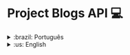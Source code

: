 
# Project Blogs API :computer:

<details>
<summary>:brazil: Português</summary>

## Descrição

Projeto desenvolvido durante o terceiro módulo (desenvolvimento back-end) do curso da Trybe.

## Objetivo

Construir uma API Rest e um banco de dados para a produção de conteúdo para um blog. Para tanto, foi desenvolvido:

* CRUD de usuários, postagens e categorias;
* autenticação de usuário com JWT;
* gerenciamento do banco de dados com o ORM Sequelize.

## Stacks utilizadas

* **Back-end:** Express, Node.js, Sequelize
* **Plataforma:** Docker
* **Linguagem:** JavaScript
* **Banco de dados:** MySQL

## Rodando localmente

* Suba os containers:

`docker-compose up -d`

* Execute o terminal do container:

`docker exec -it blogs_api bash`

* Instale as dependências, crie e popule o banco de dados: 

`npm install && npm run prestart && npm run seed`

* Inicialize a aplicação:

`npm start`

## Rotas

**Login**

| Requisição   | URL       
| :---------- | :-------
| `POST` | http://localhost:3000/login

**User**

| Requisição   | URL       
| :---------- | :-------
| `GET` | http://localhost:3000/user
| `GET` | http://localhost:3000/user/:id
| `POST` | http://localhost:3000/user
| `DELETE` | http://localhost:3000/user/:id

**BlogPost**

| Requisição   | URL       
| :---------- | :-------
| `GET` | http://localhost:3000/post
| `GET` | http://localhost:3000/post/:id
| `GET` | http://localhost:3000/post/search?q=name
| `PUT` | http://localhost:3000/post/:id
| `POST` | http://localhost:3000/post
| `DELETE` | http://localhost:3000/post/:id

**Categories**

| Requisição   | URL       
| :---------- | :-------
| `GET` | http://localhost:3000/categories
| `POST` | http://localhost:3000/categories

</details>

<details>
<summary>:us: English</summary>

## Description

Project developed during the third module (back-end development) of the Trybe course.

## Objective

Build a Rest API and a database to produce content for a blog. For this purpose, it was developed:

* CRUD of users, posts and categories;
* user authentication with JWT;
* database management with ORM Sequelize.

## Stacks

* **Back-end:** Express, Node.js, Sequelize
* **Platform:** Docker
* **Language:** JavaScript
* **Database:** MySQL

## Running the application locally

* Install the docker containers:

`docker-compose up -d`

* Run the container terminal:

`docker exec -it blogs_api bash`

* Install dependencies, create and populate the database: 

`npm install && npm run prestart && npm run seed`

* Start the application:

`npm start`

## Endpoints

**Login**

| Request   | URL       
| :---------- | :-------
| `POST` | http://localhost:3000/login

**User**

| Request   | URL       
| :---------- | :-------
| `GET` | http://localhost:3000/user
| `GET` | http://localhost:3000/user/:id
| `POST` | http://localhost:3000/user
| `DELETE` | http://localhost:3000/user/:id

**BlogPost**

| Request   | URL       
| :---------- | :-------
| `GET` | http://localhost:3000/post
| `GET` | http://localhost:3000/post/:id
| `GET` | http://localhost:3000/post/search?q=name
| `PUT` | http://localhost:3000/post/:id
| `POST` | http://localhost:3000/post
| `DELETE` | http://localhost:3000/post/:id

**Categories**

| Request   | URL       
| :---------- | :-------
| `GET` | http://localhost:3000/categories
| `POST` | http://localhost:3000/categories
</details>



